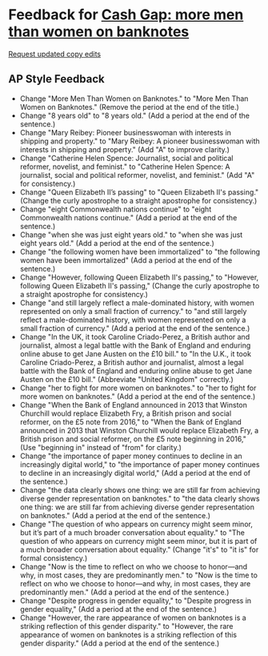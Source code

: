 # Feedback for [Cash Gap: more men than women on banknotes](https://somaiyahhafeez.github.io/banknotes/)

[Request updated copy edits](https://github.com/jsoma/data-studio-projects-2024/issues/new/choose)

## AP Style Feedback

- Change "More Men Than Women on Banknotes." to "More Men Than Women on Banknotes." (Remove the period at the end of the title.)
- Change "8 years old" to "8 years old." (Add a period at the end of the sentence.)
- Change "Mary Reibey: Pioneer businesswoman with interests in shipping and property." to "Mary Reibey: A pioneer businesswoman with interests in shipping and property." (Add "A" to improve clarity.)
- Change "Catherine Helen Spence: Journalist, social and political reformer, novelist, and feminist." to "Catherine Helen Spence: A journalist, social and political reformer, novelist, and feminist." (Add "A" for consistency.)
- Change "Queen Elizabeth II’s passing" to "Queen Elizabeth II's passing." (Change the curly apostrophe to a straight apostrophe for consistency.)
- Change "eight Commonwealth nations continue" to "eight Commonwealth nations continue." (Add a period at the end of the sentence.)
- Change "when she was just eight years old." to "when she was just eight years old." (Add a period at the end of the sentence.)
- Change "the following women have been immortalized" to "the following women have been immortalized" (Add a period at the end of the sentence.)
- Change "However, following Queen Elizabeth II's passing," to "However, following Queen Elizabeth II's passing," (Change the curly apostrophe to a straight apostrophe for consistency.)
- Change "and still largely reflect a male-dominated history, with women represented on only a small fraction of currency." to "and still largely reflect a male-dominated history, with women represented on only a small fraction of currency." (Add a period at the end of the sentence.)
- Change "In the UK, it took Caroline Criado-Perez, a British author and journalist, almost a legal battle with the Bank of England and enduring online abuse to get Jane Austen on the £10 bill." to "In the U.K., it took Caroline Criado-Perez, a British author and journalist, almost a legal battle with the Bank of England and enduring online abuse to get Jane Austen on the £10 bill." (Abbreviate "United Kingdom" correctly.)
- Change "her to fight for more women on banknotes." to "her to fight for more women on banknotes." (Add a period at the end of the sentence.)
- Change "When the Bank of England announced in 2013 that Winston Churchill would replace Elizabeth Fry, a British prison and social reformer, on the £5 note from 2016," to "When the Bank of England announced in 2013 that Winston Churchill would replace Elizabeth Fry, a British prison and social reformer, on the £5 note beginning in 2016," (Use "beginning in" instead of "from" for clarity.)
- Change "the importance of paper money continues to decline in an increasingly digital world," to "the importance of paper money continues to decline in an increasingly digital world," (Add a period at the end of the sentence.)
- Change "the data clearly shows one thing: we are still far from achieving diverse gender representation on banknotes." to "the data clearly shows one thing: we are still far from achieving diverse gender representation on banknotes." (Add a period at the end of the sentence.)
- Change "The question of who appears on currency might seem minor, but it’s part of a much broader conversation about equality." to "The question of who appears on currency might seem minor, but it is part of a much broader conversation about equality." (Change "it's" to "it is" for formal consistency.)
- Change "Now is the time to reflect on who we choose to honor—and why, in most cases, they are predominantly men." to "Now is the time to reflect on who we choose to honor—and why, in most cases, they are predominantly men." (Add a period at the end of the sentence.)
- Change "Despite progress in gender equality," to "Despite progress in gender equality," (Add a period at the end of the sentence.)
- Change "However, the rare appearance of women on banknotes is a striking reflection of this gender disparity." to "However, the rare appearance of women on banknotes is a striking reflection of this gender disparity." (Add a period at the end of the sentence.)